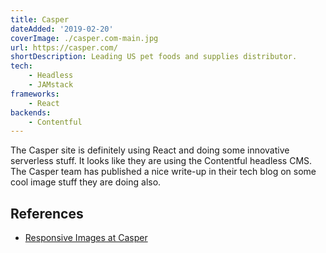 ```yaml
---
title: Casper
dateAdded: '2019-02-20'
coverImage: ./casper.com-main.jpg
url: https://casper.com/
shortDescription: Leading US pet foods and supplies distributor.
tech:
    - Headless
    - JAMstack
frameworks:
    - React
backends:
    - Contentful    
---
```


The Casper site is definitely using React and doing some innovative serverless stuff.  It looks like they are using the Contentful headless CMS.  The Casper team has published a nice write-up in their tech blog on some cool image stuff they are doing also.

## References

* [Responsive Images at Casper](https://medium.com/caspertechteam/responsive-images-at-casper-c471f5b8307d)

